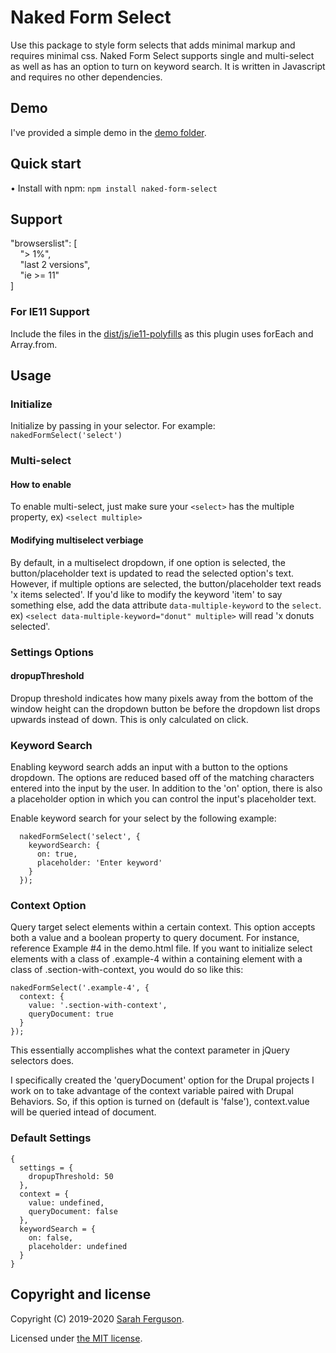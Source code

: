 # Naked Form Select
Use this package to style form selects that adds minimal markup and requires minimal css. Naked Form Select supports single and multi-select as well as has an option to turn on keyword search. It is written in Javascript and requires no other dependencies.

## Demo
I've provided a simple demo in the [demo folder](https://github.com/developerdayo/naked-form-select/tree/master/demo).

## Quick start
• Install with npm: `npm install naked-form-select`

## Support
"browserslist": [<br />
&nbsp;&nbsp;&nbsp;&nbsp;"> 1%",<br />
&nbsp;&nbsp;&nbsp;&nbsp;"last 2 versions",<br />
&nbsp;&nbsp;&nbsp;&nbsp;"ie >= 11"<br />
]

### For IE11 Support
Include the files in the [dist/js/ie11-polyfills](https://github.com/developerdayo/naked-form-select/tree/master/dist/js/ie11-polyfills) as this plugin uses forEach and Array.from.

## Usage
### Initialize
Initialize by passing in your selector. For example: `nakedFormSelect('select')`

### Multi-select
#### How to enable
To enable multi-select, just make sure your `<select>` has the multiple property, ex) `<select multiple>`
#### Modifying multiselect verbiage
By default, in a multiselect dropdown, if one option is selected, the button/placeholder text is updated to read the selected option's text. However, if multiple options are selected, the button/placeholder text reads 'x items selected'. If you'd like to modify the keyword 'item' to say something else, add the data attribute `data-multiple-keyword` to the `select`. ex) `<select data-multiple-keyword="donut" multiple>` will read 'x donuts selected'.

### Settings Options
#### dropupThreshold
Dropup threshold indicates how many pixels away from the bottom of the window height can the dropdown button be before the dropdown list drops upwards instead of down. This is only calculated on click.

### Keyword Search
Enabling keyword search adds an input with a button to the options dropdown. The options are reduced based off of the matching characters entered into the input by the user. In addition to the 'on' option, there is also a placeholder option in which you can control the input's placeholder text.

Enable keyword search for your select by the following example:

```
  nakedFormSelect('select', {
    keywordSearch: {
      on: true,
      placeholder: 'Enter keyword'
    }
  });
```

### Context Option
Query target select elements within a certain context. This option accepts both a value and a boolean property to query document. For instance, reference
Example #4 in the demo.html file. If you want to initialize select elements with a class of .example-4 within a containing element with a class of .section-with-context, you would do so like this:
```
nakedFormSelect('.example-4', {
  context: {
    value: '.section-with-context',
    queryDocument: true
  }
});
```
This essentially accomplishes what the context parameter in jQuery selectors does.

I specifically created the 'queryDocument' option for the Drupal projects I work on to take advantage of the context variable paired with Drupal Behaviors.
So, if this option is turned on (default is 'false'), context.value will be queried intead of document.

### Default Settings
```
{
  settings = {
    dropupThreshold: 50
  },
  context = {
    value: undefined,
    queryDocument: false
  },
  keywordSearch = {
    on: false,
    placeholder: undefined
  }
}
```

## Copyright and license
Copyright (C) 2019-2020 [Sarah Ferguson](https://github.com/developerdayo).

Licensed under [the MIT license](LICENSE).